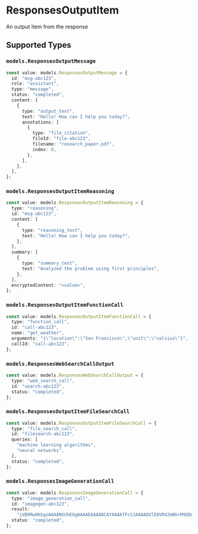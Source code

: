 # ResponsesOutputItem

An output item from the response


## Supported Types

### `models.ResponsesOutputMessage`

```typescript
const value: models.ResponsesOutputMessage = {
  id: "msg-abc123",
  role: "assistant",
  type: "message",
  status: "completed",
  content: [
    {
      type: "output_text",
      text: "Hello! How can I help you today?",
      annotations: [
        {
          type: "file_citation",
          fileId: "file-abc123",
          filename: "research_paper.pdf",
          index: 0,
        },
      ],
    },
  ],
};
```

### `models.ResponsesOutputItemReasoning`

```typescript
const value: models.ResponsesOutputItemReasoning = {
  type: "reasoning",
  id: "msg-abc123",
  content: [
    {
      type: "reasoning_text",
      text: "Hello! How can I help you today?",
    },
  ],
  summary: [
    {
      type: "summary_text",
      text: "Analyzed the problem using first principles",
    },
  ],
  encryptedContent: "<value>",
};
```

### `models.ResponsesOutputItemFunctionCall`

```typescript
const value: models.ResponsesOutputItemFunctionCall = {
  type: "function_call",
  id: "call-abc123",
  name: "get_weather",
  arguments: "{\"location\":\"San Francisco\",\"unit\":\"celsius\"}",
  callId: "call-abc123",
};
```

### `models.ResponsesWebSearchCallOutput`

```typescript
const value: models.ResponsesWebSearchCallOutput = {
  type: "web_search_call",
  id: "search-abc123",
  status: "completed",
};
```

### `models.ResponsesOutputItemFileSearchCall`

```typescript
const value: models.ResponsesOutputItemFileSearchCall = {
  type: "file_search_call",
  id: "filesearch-abc123",
  queries: [
    "machine learning algorithms",
    "neural networks",
  ],
  status: "completed",
};
```

### `models.ResponsesImageGenerationCall`

```typescript
const value: models.ResponsesImageGenerationCall = {
  type: "image_generation_call",
  id: "imagegen-abc123",
  result:
    "iVBORw0KGgoAAAANSUhEUgAAAAEAAAABCAYAAAAfFcSJAAAADUlEQVR42mNk+M9QDwADhgGAWjR9awAAAABJRU5ErkJggg==",
  status: "completed",
};
```

